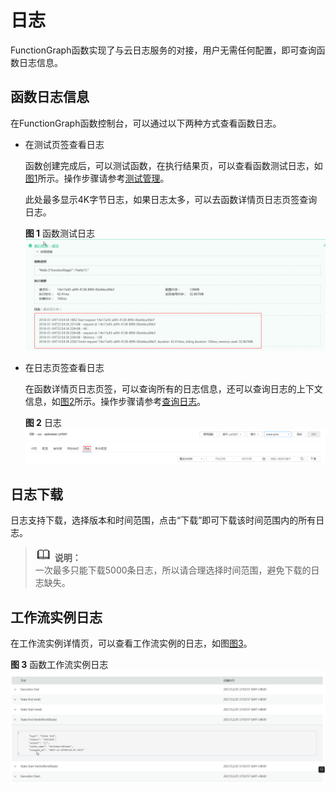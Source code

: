 # 日志<a name="ZH-CN_TOPIC_0149027236"></a>

FunctionGraph函数实现了与云日志服务的对接，用户无需任何配置，即可查询函数日志信息。

## 函数日志信息<a name="section4101924610247"></a>

在FunctionGraph函数控制台，可以通过以下两种方式查看函数日志。

-   在测试页签查看日志

    函数创建完成后，可以测试函数，在执行结果页，可以查看函数测试日志，如[图1](#fig20915128019)所示。操作步骤请参考[测试管理](测试管理.md)。

    此处最多显示4K字节日志，如果日志太多，可以去函数详情页日志页签查询日志。

    **图 1**  函数测试日志<a name="fig20915128019"></a>  
    ![](figures/函数测试日志.png "函数测试日志")

-   在日志页签查看日志

    在函数详情页日志页签，可以查询所有的日志信息，还可以查询日志的上下文信息，如[图2](#fig1879914368134)所示。操作步骤请参考[查询日志](函数监控.md#section1358342733911)。

    **图 2**  日志<a name="fig1879914368134"></a>  
    ![](figures/日志.png "日志")


## 日志下载<a name="section14891644134316"></a>

日志支持下载，选择版本和时间范围，点击“下载”即可下载该时间范围内的所有日志。

>![](public_sys-resources/icon-note.gif) **说明：**   
>一次最多只能下载5000条日志，所以请合理选择时间范围，避免下载的日志缺失。  

## 工作流实例日志<a name="section4201947789"></a>

在工作流实例详情页，可以查看工作流实例的日志，如图[图3](#fig18628155613328)。

**图 3**  函数工作流实例日志<a name="fig18628155613328"></a>  
![](figures/函数工作流实例日志.png "函数工作流实例日志")

